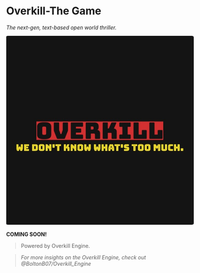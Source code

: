 # Overkill-The Game
_*The next-gen, text-based open world thriller.*_

![Overkill: We don't know what's too much](https://github.com/BoltonB07/Overkill-The-Game/blob/master/OK%20Logo%202.jpg)

**COMING SOON!**

>Powered by Overkill Engine. 

>_*For more insights on the Overkill Engine, check out @BoltonB07/Overkill_Engine*_
